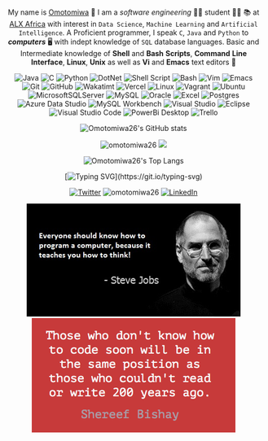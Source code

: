 <div align="center">
<p>
 
My name is [Omotomiwa](https://github.com/omotomiwa26) 👋 I am a _software_ _engineering_ 👨‍💻 student 👨‍🎓 📚 at [ALX Africa](https://www.alxafrica.com) with interest in `Data Science`, `Machine Learning` and `Artificial Intelligence`. A Proficient programmer, I speak `C`, `Java` and `Python` to ***computers*** 🖥️ with indept knowledge of `SQL` database languages. Basic and Intermediate knowledge of __Shell__ and __Bash__ __Scripts__, __Command__ __Line__ __Interface__, __Linux__, __Unix__ as well as **Vi** and **Emacs** text editors 📃 

 </p>
 </div> 

 <div align="center">
<p> 
 
  ![Java](https://img.shields.io/badge/-Java-05122A?style=plastic&logo=openjdk)
  ![C](https://img.shields.io/badge/-C-05122A?style=plastic&logo=C)
  ![Python](https://img.shields.io/badge/-Python-05122A?style=plastic&logo=python)
  ![DotNet](https://img.shields.io/badge/-VB.Net-05122A?style=plastic&logo=dotNet)
  ![Shell Script](https://img.shields.io/badge/-Shell_Script-05122A?style=plastic&logo=gnu-bash)
  ![Bash](https://img.shields.io/badge/-Bash-05122A?style=plastic&logo=gnu-bash)
  ![Vim](https://img.shields.io/badge/-Vim-05122A?style=plastic&logo=vim)
  ![Emacs](https://img.shields.io/badge/-Emacs-05122A?style=plastic&logo=gnu-emacs)
  ![Git](https://img.shields.io/badge/-Git-05122A?style=plastic&logo=git)
  ![GitHub](https://img.shields.io/badge/-GitHub-05122A?style=plastic&logo=github)
  ![Wakatimt](https://img.shields.io/badge/-Wakatime-05122A?style=plastic&logo=wakatime)
  ![Vercel](https://img.shields.io/badge/-Vercel-05122A?style=plastic&logo=vercel)
  ![Linux](https://img.shields.io/badge/-Linux-05122A?style=plastic&logo=linux)
  ![Vagrant](https://img.shields.io/badge/-Vagrant-05122A?style=plastic&logo=vagrant)
  ![Ubuntu](https://img.shields.io/badge/-Ubuntu-05122A?style=plastic&logo=ubuntu)
  ![MicrosoftSQLServer](https://img.shields.io/badge/-Microsoft%20SQL%20Server-05122A?style=plastic&logo=microsoft%20sql%20server)
  ![MySQL](https://img.shields.io/badge/-MySQL-05122A?style=plastic&logo=mysql)
  ![Oracle](https://img.shields.io/badge/-Oracle-05122A?style=plastic&logo=oracle)
  ![Excel](https://img.shields.io/badge/-Excel-05122A?style=plastic&logo=excel)
  ![Postgres](https://img.shields.io/badge/-Postgres-05122A?style=plastic&logo=postgresql)
  ![Azure Data Studio](https://img.shields.io/badge/-Azure%20Data%20Studio-05122A?style=plastic&logo=microsoftazure)
  ![MySQL Workbench](https://img.shields.io/badge/-MySQL%20Workbench-05122A?style=plastic&logo=mysql)
  ![Visual Studio](https://img.shields.io/badge/-Visual%20Studio-05122A?style=plastic&logo=Visual-Studio)
  ![Eclipse](https://img.shields.io/badge/-Eclipse-05122A?style=plastic&logo=Eclipse)
  ![Visual Studio Code](https://img.shields.io/badge/-Visual%20Studio%20Code-05122A?style=plastic&logo=Visual-Studio-Code)
  ![PowerBi Desktop](https://img.shields.io/badge/-PowerBi%20Desktop-05122A?style=plastic&logo=PowerBi-Desktop)
  ![Trello](https://img.shields.io/badge/-Trello-05122A?style=plastic&logo=trello)
 
  </p>
 </div> 
 
<div align="center">
 
![Omotomiwa26's GitHub stats](https://https-github-com-omotomiwa26-github-read-git-054ecc-omotomiwa26.vercel.app/api?username=omotomiwa26&show_icons=true&theme=tokyonight)

<img src="https://github-readme-streak-stats.herokuapp.com/?user=omotomiwa26&&show_icons=true&theme=tokyonight" alt="omotomiwa26"/>

<img src ="https://github-readme-stats.vercel.app/api/wakatime?username=@omotomiwa26&show_icons=true&theme=tokyonight&layout=compact">

![Omotomiwa26's Top Langs](https://https-github-com-omotomiwa26-github-read-git-054ecc-omotomiwa26.vercel.app/api/top-langs/?username=omotomiwa26&show_icons=true&theme=tokyonight&langs_count=10&layout=compact)

 </div>
 
 <div align="center">
<p>
 
[![Typing SVG](https://readme-typing-svg.herokuapp.com/?lines=Programming+is+an+attempt+to+create;a+representation+of;reality+on+the+computer.)](https://git.io/typing-svg)
 
 </p>
 </div>
 
   <div align="center">
<p> 
 
  <a href="https://twitter.com/i_am_omotomiwa" target="_blank"><img alt="Twitter" src="https://img.shields.io/badge/twitter-%231DA1F2.svg?&style=for-the-badge&logo=twitter&logoColor=white" /></a> 
 <img src="https://komarev.com/ghpvc/?username=omotomiwa26&show_icons=true&theme=tokyonight&layout=compact&label=Profile%20views&color=0e75b6&style=flat" alt="omotomiwa26" />
  <a href="https://www.linkedin.com/in/afonja-omotomiwa-6b80b61b2/" target="_blank"><img alt="LinkedIn" src="https://img.shields.io/badge/linkedin-%230077B5.svg?&style=for-the-badge&logo=linkedin&logoColor=white" /></a> 
 
</p>
 </div>

<div align="center">
<p> 
 
<img src="https://github.com/omotomiwa26/omotomiwa26/blob/main/143476-steve-jobs-computer-programming-quote.jpg" /> <img src="https://github.com/omotomiwa26/omotomiwa26/blob/main/those-who-dont-know-how-to-code-soon-will-be.png" /> 
 
</p>
 </div>

